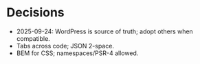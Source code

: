 # Decisions

- 2025-09-24: WordPress is source of truth; adopt others when compatible.
- Tabs across code; JSON 2-space.
- BEM for CSS; namespaces/PSR-4 allowed.
